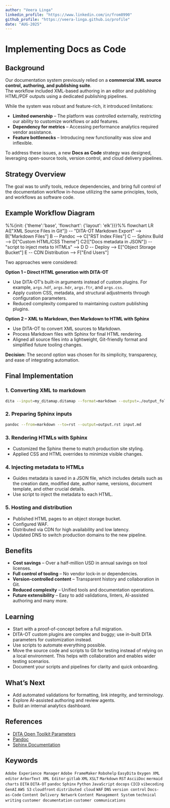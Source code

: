 ```yaml
---
author: "Veera Linga"
linkedin_profile: "https://www.linkedin.com/in/from8990"
github_profile: "https://veera-linga.github.io/profile"
date: "AUG-2025"
---
```


# Implementing Docs as Code
## Background

Our documentation system previously relied on a **commercial XML source control, authoring, and publishing suite**.  
The workflow included XML-based authoring in an editor and publishing HTML/PDF outputs using a dedicated publishing pipelines.

While the system was robust and feature-rich, it introduced limitations:

- **Limited ownership** – The platform was controlled externally, restricting our ability to customize workflows or add features.  
- **Dependency for metrics** – Accessing performance analytics required vendor assistance.  
- **Feature bottlenecks** – Introducing new functionality was slow and inflexible.

To address these issues, a new **Docs as Code** strategy was designed, leveraging open-source tools, version control, and cloud delivery pipelines.

## Strategy Overview

The goal was to unify tools, reduce dependencies, and bring full control of the documentation workflow in-house utilizing the same principles, tools, and workflows as software code.

## Example Workflow Diagram

<div class="mermaid">
%%{init: {'theme':'base', 'flowchart': {'layout': 'elk'}}}%%
flowchart LR
    A(["XML Source Files in Git"]) -- "DITA-OT Markdown Export" --> B["Markdown Files"]
    B -- Pandoc --> C["RST Index Files"]
    C -- Sphinx Build --> D["Custom HTML/CSS Theme"]
    C2(["Docs metadata in JSON"]) -- "script to inject meta to HTMLs" --> D
    D -- Deploy --> E["Object Storage Bucket"]
    E -- CDN Distribution --> F["End Users"]
</div>

Two approaches were considered:

**Option 1 – Direct HTML generation with DITA-OT**  
- Use DITA-OT’s built-in arguments instead of custom plugins. For example, `args.hdf`, `args.hdr`, `args.ftr`, and `args.css`. 
- Apply custom CSS, metadata, and structural adjustments through configuration parameters.  
- Reduced complexity compared to maintaining custom publishing plugins.

**Option 2 – XML to Markdown, then Markdown to HTML with Sphinx**  
- Use DITA-OT to convert XML sources to Markdown.  
- Process Markdown files with Sphinx for final HTML rendering.  
- Aligned all source files into a lightweight, Git-friendly format and simplified future tooling changes.

**Decision:** The second option was chosen for its simplicity, transparency, and ease of integrating automation.

## Final Implementation

### 1. Converting XML to markdown
```bash
dita --input=my_ditamap.ditamap --format=markdown --output=./output_folder
````

### 2. Preparing Sphinx inputs

```bash
pandoc --from=markdown --to=rst --output=output.rst input.md
```

### 3. Rendering HTMLs with Sphinx

* Customized the Sphinx theme to match production site styling.
* Applied CSS and HTML overrides to minimize visible changes.

### 4. Injecting metadata to HTMLs
* Guides metadata is saved in a JSON file, which includes details such as the creation date, modified date, author name, versions, document template, and other crucial details.
* Use script to inject the metadata to each HTML.

### 5. Hosting and distribution

* Published HTML pages to an object storage bucket.
* Configured WAF.
* Distributed via CDN for high availability and low latency.
* Updated DNS to switch production domains to the new pipeline.

## Benefits

* **Cost savings** – Over a half-million USD in annual savings on tool licenses.
* **Full control of tooling** – No vendor lock-in or dependencies.
* **Version-controlled content** – Transparent history and collaboration in Git.
* **Reduced complexity** – Unified tools and documentation operations.
* **Future extensibility** – Easy to add validations, linters, AI-assisted authoring and many more.

## Learning

* Start with a proof-of-concept before a full migration.
* DITA-OT custom plugins are complex and buggy; use in-built DITA parameters for customization instead. 
* Use scripts to automate everything possible.
* Move the source code and scripts to Git for testing instead of relying on a local environment. This helps with collaboration and enables wider testing scenarios.
* Document your scripts and pipelines for clarity and quick onboarding.


## What’s Next

* Add automated validations for formatting, link integrity, and terminology.
* Explore AI-assisted authoring and review agents.
* Build an internal analytics dashboard.

## References

* [DITA Open Toolkit Parameters](https://www.dita-ot.org/dev/parameters/parameters-html5#html5)
* [Pandoc](https://pandoc.org/)
* [Sphinx Documentation](https://www.sphinx-doc.org/)

## Keywords

`Adobe Experience Manager` `Adobe FrameMaker` `Robohelp` `EasyDita` `Oxygen XML editor` `ArborText XML Editor` `gitlab` `XML` `XSLT` `Markdown` `RST` `AsciiDoc` `mermaid charts` `DITA` `DITA-OT` `pandoc` `Sphinx` `Python` `JavaScript` `docops` `CICD` `vibecoding` `GenAI` `AWS S3` `cloudfront` `distributed cloud` `WAF` `DNS` `version control` `Docs-as-Code` `Content Delivery Network` `Content Management System` `technical writing` `customer documentation` `customer communications` 
